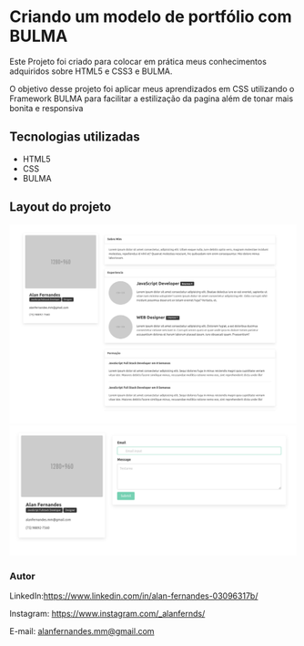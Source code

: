 # Criando um modelo de portfólio com BULMA

Este Projeto foi criado para colocar em prática meus conhecimentos adquiridos sobre HTML5 e CSS3 e BULMA.

O objetivo desse projeto foi aplicar meus aprendizados em CSS utilizando o Framework BULMA para facilitar a estilização da pagina além de tonar mais bonita e responsiva 


## Tecnologias utilizadas

* HTML5
* CSS
* BULMA
## Layout do projeto
![layout.png](layout/layout.png)
![layout02.png](layout/layout02.png)
### Autor

LinkedIn:https://www.linkedin.com/in/alan-fernandes-03096317b/

Instagram: https://www.instagram.com/_alanfernds/

E-mail: alanfernandes.mm@gmail.com

